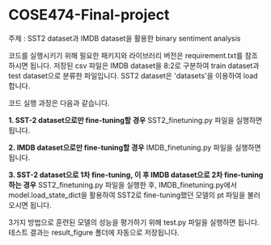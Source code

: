 # COSE474-Final-project
주제 : SST2 dataset과 IMDB dataset을 활용한 binary sentiment analysis

코드를 실행시키기 위해 필요한 패키지와 라이브러리 버전은 requirement.txt를 참조하시면 됩니다.
저장된 csv 파일은 IMDB dataset을 8:2로 구분하여 train dataset과 test dataset으로 분류한 파일입니다. 
SST2 dataset은 'datasets'을 이용하여 load합니다.

코드 실행 과정은 다음과 같습니다.

**1. SST-2 dataset으로만 fine-tuning할 경우**
   SST2_finetuning.py 파일을 실행하면 됩니다.

**2. IMDB dataset으로만 fine-tuning할 경우**
   IMDB_finetuning.py 파일을 실행하면 됩니다.

**3. SST-2 dataset으로 1차 fine-tuning, 이 후 IMDB dataset으로 2차 fine-tuning하는 경우**
   SST2_finetuning.py 파일을 실행한 후, IMDB_finetuning.py에서 model.load_state_dict을 활용하여 SST2로 fine-tuning했던 모델의 pt 파일을 불러오시면 됩니다.


3가지 방법으로 훈련된 모델의 성능을 평가하기 위해 test.py 파일을 실행하면 됩니다.
테스트 결과는 result_figure 폴더에 자동으로 저장됩니다.
